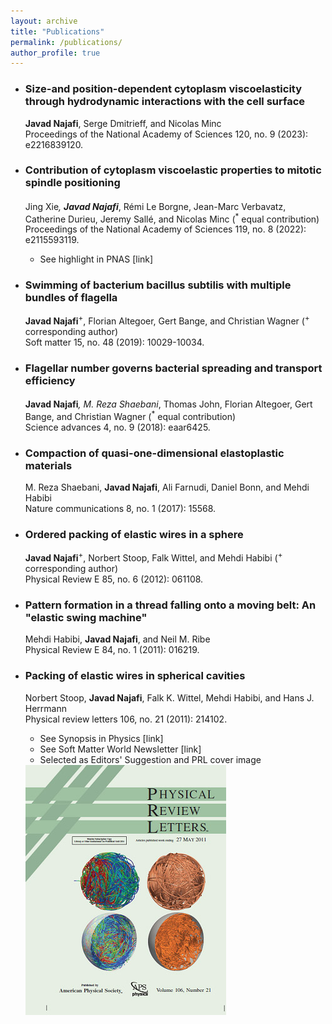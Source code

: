```yaml
---
layout: archive
title: "Publications"
permalink: /publications/
author_profile: true
---
```


+ ### Size-and position-dependent cytoplasm viscoelasticity through hydrodynamic interactions with the cell surface <br>
  **Javad Najafi**, Serge Dmitrieff, and Nicolas Minc <br>
  <a href="https://www.pnas.org/doi/abs/10.1073/pnas.2216839120" style="text-decoration:none;">Proceedings of the National Academy of Sciences 120, no. 9 (2023): e2216839120.</a>
  
+ ### Contribution of cytoplasm viscoelastic properties to mitotic spindle positioning <br>
  Jing Xie<sup>*</sup>, **Javad Najafi**<sup>*</sup>, Rémi Le Borgne, Jean-Marc Verbavatz, Catherine Durieu, Jeremy Sallé, and Nicolas Minc (<sup>*</sup> equal contribution) <br>
  <a href="https://www.pnas.org/doi/abs/10.1073/pnas.2115593119" style="text-decoration:none;">Proceedings of the National Academy of Sciences 119, no. 8 (2022): e2115593119.</a>
  - See highlight in PNAS [<a href="https://www.pnas.org/doi/10.1073/pnas.2203036119" style="text-decoration:none;">link</a>] <br>
  
+ ### Swimming of bacterium bacillus subtilis with multiple bundles of flagella <br>
  **Javad Najafi**<sup>+</sup>, Florian Altegoer, Gert Bange, and Christian Wagner (<sup>+</sup> corresponding author) <br>
  <a href="https://pubs.rsc.org/en/content/articlehtml/2019/sm/c9sm01790a" style="text-decoration:none;">Soft matter 15, no. 48 (2019): 10029-10034.</a>
  
+ ### Flagellar number governs bacterial spreading and transport efficiency <br>
  **Javad Najafi**<sup>*</sup>, M. Reza Shaebani<sup>*</sup>, Thomas John, Florian Altegoer, Gert Bange, and Christian Wagner (<sup>*</sup> equal contribution) <br>
  <a href="https://www.science.org/doi/abs/10.1126/sciadv.aar6425" style="text-decoration:none;">Science advances 4, no. 9 (2018): eaar6425.</a>

+ ### Compaction of quasi-one-dimensional elastoplastic materials <br>
  M. Reza Shaebani, **Javad Najafi**, Ali Farnudi, Daniel Bonn, and Mehdi Habibi <br>
  <a href="https://www.nature.com/articles/ncomms15568" style="text-decoration:none;">Nature communications 8, no. 1 (2017): 15568.</a>

+ ### Ordered packing of elastic wires in a sphere <br>
  **Javad Najafi**<sup>+</sup>, Norbert Stoop, Falk Wittel, and Mehdi Habibi (<sup>+</sup> corresponding author) <br>
  <a href="https://journals.aps.org/pre/abstract/10.1103/PhysRevE.85.061108" style="text-decoration:none;">Physical Review E 85, no. 6 (2012): 061108.</a>

+ ### Pattern formation in a thread falling onto a moving belt: An "elastic swing machine" <br>
  Mehdi Habibi, **Javad Najafi**, and Neil M. Ribe <br>
  <a href="https://journals.aps.org/pre/abstract/10.1103/PhysRevE.84.016219" style="text-decoration:none;">Physical Review E 84, no. 1 (2011): 016219.</a>

+ ### Packing of elastic wires in spherical cavities <br>
  Norbert Stoop, **Javad Najafi**, Falk K. Wittel, Mehdi Habibi, and Hans J. Herrmann <br>
  <a href="https://journals.aps.org/prl/abstract/10.1103/PhysRevLett.106.214102" style="text-decoration:none;">Physical review letters 106, no. 21 (2011): 214102.</a> 
  - See Synopsis in Physics [<a href="https://physics.aps.org/articles/v4/s79" style="text-decoration:none;">link</a>] <br>
  - See Soft Matter World Newsletter [<a href="/files/SMWNewsletter30_June2011.pdf" style="text-decoration:none;">link</a>] <br>
  - Selected as Editors' Suggestion and PRL cover image <br>
  <img src="/images/cover.jpg" alt="PRL Cover Image" style="width:321px;height:400px;" align="left">









